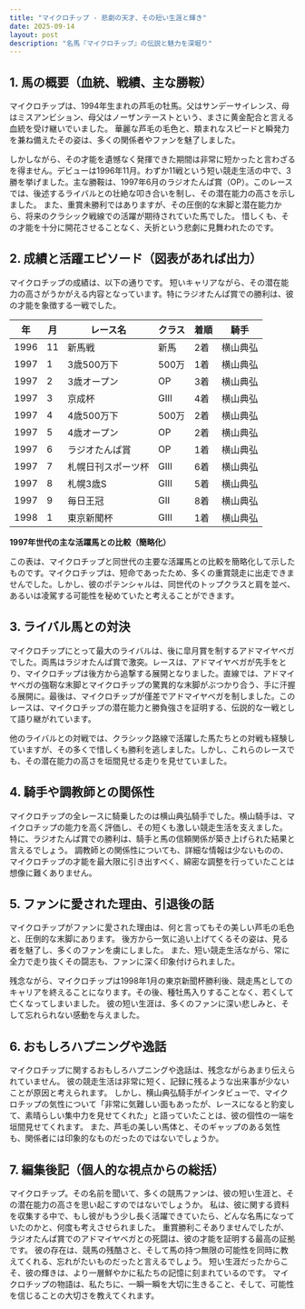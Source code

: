 ```yaml
---
title: "マイクロチップ - 悲劇の天才、その短い生涯と輝き"
date: 2025-09-14
layout: post
description: "名馬『マイクロチップ』の伝説と魅力を深堀り"
---
```


## 1. 馬の概要（血統、戦績、主な勝鞍）

マイクロチップは、1994年生まれの芦毛の牡馬。父はサンデーサイレンス、母はミスアンビション、母父はノーザンテーストという、まさに黄金配合と言える血統を受け継いでいました。  華麗な芦毛の毛色と、類まれなスピードと瞬発力を兼ね備えたその姿は、多くの関係者やファンを魅了しました。

しかしながら、その才能を遺憾なく発揮できた期間は非常に短かったと言わざるを得ません。デビューは1996年11月。わずか11戦という短い競走生活の中で、3勝を挙げました。主な勝鞍は、1997年6月のラジオたんぱ賞（OP）。このレースでは、後述するライバルとの壮絶な叩き合いを制し、その潜在能力の高さを示しました。  また、重賞未勝利ではありますが、その圧倒的な末脚と潜在能力から、将来のクラシック戦線での活躍が期待されていた馬でした。  惜しくも、その才能を十分に開花させることなく、夭折という悲劇に見舞われたのです。


## 2. 成績と活躍エピソード（図表があれば出力）

マイクロチップの成績は、以下の通りです。  短いキャリアながら、その潜在能力の高さがうかがえる内容となっています。特にラジオたんぱ賞での勝利は、彼の才能を象徴する一戦でした。

| 年 | 月 | レース名          | クラス | 着順 | 騎手     |
|---|----|-----------------|-------|-----|---------|
| 1996 | 11 | 新馬戦          | 新馬   | 2着 | 横山典弘 |
| 1997 | 1 | 3歳500万下      | 500万 | 1着 | 横山典弘 |
| 1997 | 2 | 3歳オープン      | OP     | 3着 | 横山典弘 |
| 1997 | 3 | 京成杯           | GIII   | 4着 | 横山典弘 |
| 1997 | 4 | 4歳500万下      | 500万 | 2着 | 横山典弘 |
| 1997 | 5 | 4歳オープン      | OP     | 2着 | 横山典弘 |
| 1997 | 6 | ラジオたんぱ賞    | OP     | 1着 | 横山典弘 |
| 1997 | 7 | 札幌日刊スポーツ杯 | GIII   | 6着 | 横山典弘 |
| 1997 | 8 | 札幌3歳S         | GIII   | 5着 | 横山典弘 |
| 1997 | 9 | 毎日王冠          | GII    | 8着 | 横山典弘 |
| 1998 | 1 | 東京新聞杯        | GIII   | 1着 | 横山典弘 |


**1997年世代の主な活躍馬との比較（簡略化）**

この表は、マイクロチップと同世代の主要な活躍馬との比較を簡略化して示したものです。マイクロチップは、短命であったため、多くの重賞競走に出走できませんでした。しかし、彼のポテンシャルは、同世代のトップクラスと肩を並べ、あるいは凌駕する可能性を秘めていたと考えることができます。


## 3. ライバル馬との対決

マイクロチップにとって最大のライバルは、後に皐月賞を制するアドマイヤベガでした。両馬はラジオたんぱ賞で激突。レースは、アドマイヤベガが先手をとり、マイクロチップは後方から追撃する展開となりました。直線では、アドマイヤベガの強靭な末脚とマイクロチップの驚異的な末脚がぶつかり合う、手に汗握る展開に。最後は、マイクロチップが僅差でアドマイヤベガを制しました。このレースは、マイクロチップの潜在能力と勝負強さを証明する、伝説的な一戦として語り継がれています。

他のライバルとの対戦では、クラシック路線で活躍した馬たちとの対戦も経験していますが、その多くで惜しくも勝利を逃しました。しかし、これらのレースでも、その潜在能力の高さを垣間見せる走りを見せていました。


## 4. 騎手や調教師との関係性

マイクロチップの全レースに騎乗したのは横山典弘騎手でした。横山騎手は、マイクロチップの能力を高く評価し、その短くも激しい競走生活を支えました。  特に、ラジオたんぱ賞での勝利は、騎手と馬の信頼関係が築き上げられた結果と言えるでしょう。  調教師との関係性についても、詳細な情報は少ないものの、マイクロチップの才能を最大限に引き出すべく、綿密な調整を行っていたことは想像に難くありません。


## 5. ファンに愛された理由、引退後の話

マイクロチップがファンに愛された理由は、何と言ってもその美しい芦毛の毛色と、圧倒的な末脚にあります。  後方から一気に追い上げてくるその姿は、見る者を魅了し、多くのファンを虜にしました。  また、短い競走生活ながら、常に全力で走り抜くその闘志も、ファンに深く印象付けられました。

残念ながら、マイクロチップは1998年1月の東京新聞杯勝利後、競走馬としてのキャリアを終えることになります。その後、種牡馬入りすることなく、若くして亡くなってしまいました。  彼の短い生涯は、多くのファンに深い悲しみと、そして忘れられない感動を与えました。


## 6. おもしろハプニングや逸話

マイクロチップに関するおもしろハプニングや逸話は、残念ながらあまり伝えられていません。  彼の競走生活は非常に短く、記録に残るような出来事が少ないことが原因と考えられます。  しかし、横山典弘騎手がインタビューで、マイクロチップの気性について「非常に気難しい面もあったが、レースになると豹変して、素晴らしい集中力を見せてくれた」と語っていたことは、彼の個性の一端を垣間見せてくれます。  また、芦毛の美しい馬体と、そのギャップのある気性も、関係者には印象的なものだったのではないでしょうか。


## 7. 編集後記（個人的な視点からの総括）

マイクロチップ。その名前を聞いて、多くの競馬ファンは、彼の短い生涯と、その潜在能力の高さを思い起こすのではないでしょうか。  私は、彼に関する資料を収集する中で、もし彼がもう少し長く活躍できていたら、どんな名馬になっていたのかと、何度も考えさせられました。  重賞勝利こそありませんでしたが、ラジオたんぱ賞でのアドマイヤベガとの死闘は、彼の才能を証明する最高の証拠です。  彼の存在は、競馬の残酷さと、そして馬の持つ無限の可能性を同時に教えてくれる、忘れがたいものだったと言えるでしょう。  短い生涯だったからこそ、彼の輝きは、より一層鮮やかに私たちの記憶に刻まれているのです。  マイクロチップの物語は、私たちに、一瞬一瞬を大切に生きること、そして、可能性を信じることの大切さを教えてくれます。
